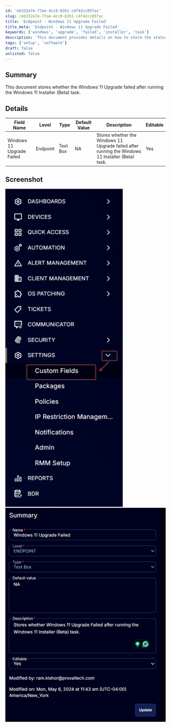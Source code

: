 ```yaml
---
id: 'eb332e7e-77ae-4cc0-82b1-c4f42cc05fac'
slug: /eb332e7e-77ae-4cc0-82b1-c4f42cc05fac
title: 'Endpoint - Windows 11 Upgrade Failed'
title_meta: 'Endpoint - Windows 11 Upgrade Failed'
keywords: ['windows', 'upgrade', 'failed', 'installer', 'task']
description: 'This document provides details on how to store the status of whether the Windows 11 Upgrade has failed after executing the Windows 11 Installer (Beta) task. It includes field definitions and screenshots for better understanding.'
tags: ['setup', 'software']
draft: false
unlisted: false
---
```


## Summary

This document stores whether the Windows 11 Upgrade failed after running the Windows 11 Installer (Beta) task.

## Details

| Field Name                    | Level    | Type      | Default Value | Description                                                                 | Editable |
|-------------------------------|----------|-----------|---------------|-----------------------------------------------------------------------------|----------|
| Windows 11 Upgrade Failed      | Endpoint | Text Box  | NA            | Stores whether the Windows 11 Upgrade failed after running the Windows 11 Installer (Beta) task. | Yes      |

## Screenshot

![Screenshot 1](../../../static/img/Endpoint---Windows-11-Upgrade-Failed/image_1.png)  
![Screenshot 2](../../../static/img/Endpoint---Windows-11-Upgrade-Failed/image_2.png)


